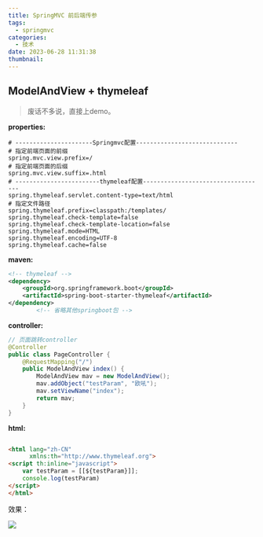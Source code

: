 ```yaml
---
title: SpringMVC 前后端传参
tags:
  - springmvc
categories:
  - 技术
date: 2023-06-28 11:31:38
thumbnail:
---
```


## ModelAndView + thymeleaf

> 废话不多说，直接上demo。

**properties:**

```properties
# ----------------------Springmvc配置-----------------------------
# 指定前端页面的前缀
spring.mvc.view.prefix=/
# 指定前端页面的后缀
spring.mvc.view.suffix=.html
# ------------------------thymeleaf配置-----------------------------------
spring.thymeleaf.servlet.content-type=text/html
# 指定文件路径
spring.thymeleaf.prefix=classpath:/templates/
spring.thymeleaf.check-template=false
spring.thymeleaf.check-template-location=false
spring.thymeleaf.mode=HTML
spring.thymeleaf.encoding=UTF-8
spring.thymeleaf.cache=false
```

**maven:**

```xml
<!-- thymeleaf -->
<dependency>
    <groupId>org.springframework.boot</groupId>
    <artifactId>spring-boot-starter-thymeleaf</artifactId>
</dependency>
        <!-- 省略其他springboot包 -->
```

**controller:**

```java
// 页面跳转controller
@Controller
public class PageController {
    @RequestMapping("/")
    public ModelAndView index() {
        ModelAndView mav = new ModelAndView();
        mav.addObject("testParam", "欧吼");
        mav.setViewName("index");
        return mav;
    }
}
```

**html:**

```html

<html lang="zh-CN"
      xmlns:th="http://www.thymeleaf.org">
<script th:inline="javascript">
    var testParam = [[${testParam}]];
    console.log(testParam)
</script>
</html>
```

效果：

<img src="https://file.pandacode.cn/blog/2022119111119.png"  />